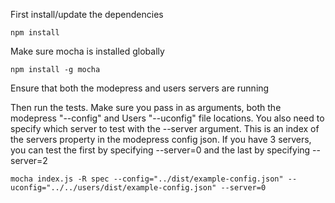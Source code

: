 First install/update the dependencies

	npm install

Make sure mocha is installed globally

	npm install -g mocha

Ensure that both the modepress and users servers are running

Then run the tests. Make sure you pass in as arguments, both the modepress "--config" and Users "--uconfig" file locations. You also need to specify which server to test with the --server argument. This is an index of the servers property in the modepress config json. If you have 3 servers, you can  test the first by specifying --server=0 and the last by specifying --server=2

	mocha index.js -R spec --config="../dist/example-config.json" --uconfig="../../users/dist/example-config.json" --server=0